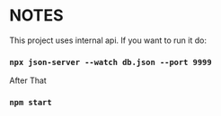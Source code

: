 # NOTES

This project uses internal api. If you want to run it do:

### `npx json-server --watch db.json --port 9999`

After That

### `npm start`